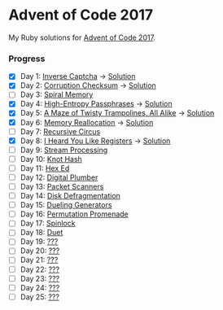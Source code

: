 # Advent of Code 2017

My Ruby solutions for [Advent of Code 2017](http://adventofcode.com/2017).

### Progress
- [x] Day 1: [Inverse Captcha](http://adventofcode.com/2017/day/1) -> [Solution](https://github.com/Madh93/advent-of-code-2017/blob/master/lib/aoc2017/day01/inverse_captcha.rb)
- [x] Day 2: [Corruption Checksum](http://adventofcode.com/2017/day/2) -> [Solution](https://github.com/Madh93/advent-of-code-2017/blob/master/lib/aoc2017/day02/corruption_checksum.rb)
- [ ] Day 3: [Spiral Memory](http://adventofcode.com/2017/day/3)
- [x] Day 4: [High-Entropy Passphrases](http://adventofcode.com/2017/day/4) -> [Solution](https://github.com/Madh93/advent-of-code-2017/blob/master/lib/aoc2017/day04/high_entropy_passphrases.rb)
- [x] Day 5: [A Maze of Twisty Trampolines, All Alike](http://adventofcode.com/2017/day/5) -> [Solution](https://github.com/Madh93/advent-of-code-2017/blob/master/lib/aoc2017/day05/maze_of_trampolines.rb)
- [x] Day 6: [Memory Reallocation](http://adventofcode.com/2017/day/6) -> [Solution](https://github.com/Madh93/advent-of-code-2017/blob/master/lib/aoc2017/day06/memory_reallocation.rb)
- [ ] Day 7: [Recursive Circus](http://adventofcode.com/2017/day/7)
- [x] Day 8: [I Heard You Like Registers](http://adventofcode.com/2017/day/8) -> [Solution](https://github.com/Madh93/advent-of-code-2017/blob/master/lib/aoc2017/day08/love_for_registers.rb)
- [ ] Day 9: [Stream Processing](http://adventofcode.com/2017/day/9)
- [ ] Day 10: [Knot Hash](http://adventofcode.com/2017/day/10)
- [ ] Day 11: [Hex Ed](http://adventofcode.com/2017/day/11)
- [ ] Day 12: [Digital Plumber](http://adventofcode.com/2017/day/12)
- [ ] Day 13: [Packet Scanners](http://adventofcode.com/2017/day/13)
- [ ] Day 14: [Disk Defragmentation](http://adventofcode.com/2017/day/14)
- [ ] Day 15: [Dueling Generators](http://adventofcode.com/2017/day/15)
- [ ] Day 16: [Permutation Promenade](http://adventofcode.com/2017/day/16)
- [ ] Day 17: [Spinlock](http://adventofcode.com/2017/day/17)
- [ ] Day 18: [Duet](http://adventofcode.com/2017/day/18)
- [ ] Day 19: [???](http://adventofcode.com/2017/day/19)
- [ ] Day 20: [???](http://adventofcode.com/2017/day/20)
- [ ] Day 21: [???](http://adventofcode.com/2017/day/21)
- [ ] Day 22: [???](http://adventofcode.com/2017/day/22)
- [ ] Day 23: [???](http://adventofcode.com/2017/day/23)
- [ ] Day 24: [???](http://adventofcode.com/2017/day/24)
- [ ] Day 25: [???](http://adventofcode.com/2017/day/25)
